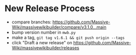 # New Release Process

- compare branches: <https://github.com/Massive-Wiki/massivewikibuilder/compare/v3.1.0...main>
- bump version number in `mwb.py`
- make a tag, `git tag v1.6.1 && git push origin --tags`
- click "Draft a new release" on <https://github.com/Massive-Wiki/massivewikibuilder/releases>

